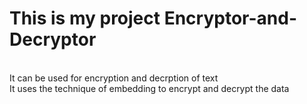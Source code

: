 # This is my project Encryptor-and-Decryptor
<br>
It can be used for encryption and decrption of text 
<br>
It uses the technique of embedding to encrypt and decrypt the data